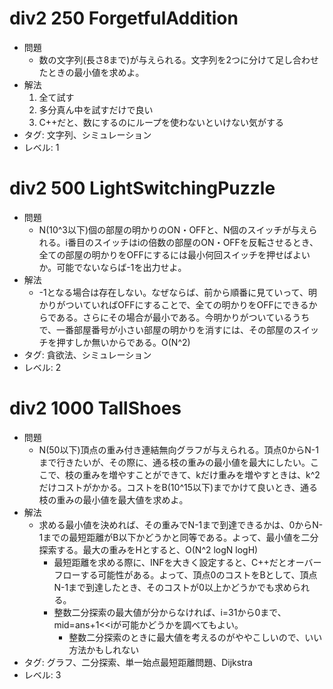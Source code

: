 # div2 250 ForgetfulAddition

- 問題
    - 数の文字列(長さ8まで)が与えられる。文字列を2つに分けて足し合わせたときの最小値を求めよ。
- 解法
    1. 全て試す
    2. 多分真ん中を試すだけで良い
    3. C++だと、数にするのにループを使わないといけない気がする
- タグ: 文字列、シミュレーション
- レベル: 1

# div2 500 LightSwitchingPuzzle

- 問題
    - N(10^3以下)個の部屋の明かりのON・OFFと、N個のスイッチが与えられる。i番目のスイッチはiの倍数の部屋のON・OFFを反転させるとき、全ての部屋の明かりをOFFにするには最小何回スイッチを押せばよいか。可能でないならば-1を出力せよ。
- 解法
    - -1となる場合は存在しない。なぜならば、前から順番に見ていって、明かりがついていればOFFにすることで、全ての明かりをOFFにできるからである。さらにその場合が最小である。今明かりがついているうちで、一番部屋番号が小さい部屋の明かりを消すには、その部屋のスイッチを押すしか無いからである。O(N^2)
- タグ: 貪欲法、シミュレーション
- レベル: 2

# div2 1000 TallShoes

- 問題
    - N(50以下)頂点の重み付き連結無向グラフが与えられる。頂点0からN-1まで行きたいが、その際に、通る枝の重みの最小値を最大にしたい。ここで、枝の重みを増やすことができて、kだけ重みを増やすときは、k^2だけコストがかかる。コストをB(10^15以下)までかけて良いとき、通る枝の重みの最小値を最大値を求めよ。
- 解法
    - 求める最小値を決めれば、その重みでN-1まで到達できるかは、0からN-1までの最短距離がB以下かどうかと同等である。よって、最小値を二分探索する。最大の重みをHとすると、O(N^2 logN logH)
        - 最短距離を求める際に、INFを大きく設定すると、C++だとオーバーフローする可能性がある。よって、頂点0のコストをBとして、頂点N-1まで到達したとき、そのコストが0以上かどうかでも求められる。
        - 整数二分探索の最大値が分からなければ、i=31から0まで、mid=ans+1<<iが可能かどうかを調べてもよい。
            - 整数二分探索のときに最大値を考えるのがややこしいので、いい方法かもしれない
- タグ: グラフ、二分探索、単一始点最短距離問題、Dijkstra
- レベル: 3

